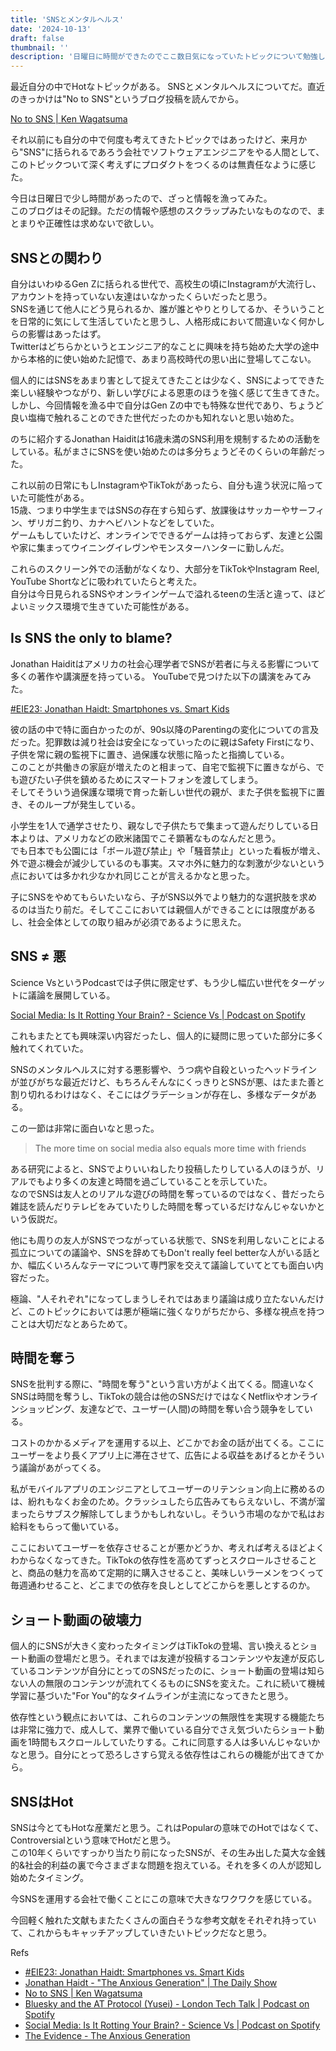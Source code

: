 ```yaml
---
title: 'SNSとメンタルヘルス'
date: '2024-10-13'
draft: false
thumbnail: ''
description: '日曜日に時間ができたのでここ数日気になっていたトピックについて勉強してみた'
---
```


最近自分の中でHotなトピックがある。
SNSとメンタルヘルスについてだ。直近のきっかけは"No to SNS"というブログ投稿を読んでから。  

[No to SNS | Ken Wagatsuma](https://kenwagatsuma.com/ja/blog/no-to-sns)

それ以前にも自分の中で何度も考えてきたトピックではあったけど、来月から"SNS"に括られるであろう会社でソフトウェアエンジニアをやる人間として、このトピックついて深く考えずにプロダクトをつくるのは無責任なように感じた。

今日は日曜日で少し時間があったので、ざっと情報を漁ってみた。  
このブログはその記録。ただの情報や感想のスクラップみたいなものなので、まとまりや正確性は求めないで欲しい。


## SNSとの関わり

自分はいわゆるGen Zに括られる世代で、高校生の頃にInstagramが大流行し、アカウントを持っていない友達はいなかったくらいだったと思う。  
SNSを通じて他人にどう見られるか、誰が誰とやりとりしてるか、そういうことを日常的に気にして生活していたと思うし、人格形成において間違いなく何かしらの影響はあったはず。  
Twitterはどちらかというとエンジニア的なことに興味を持ち始めた大学の途中から本格的に使い始めた記憶で、あまり高校時代の思い出に登場してこない。  

個人的にはSNSをあまり害として捉えてきたことは少なく、SNSによってできた楽しい経験やつながり、新しい学びによる恩恵のほうを強く感じて生きてきた。  
しかし、今回情報を漁る中で自分はGen Zの中でも特殊な世代であり、ちょうど良い塩梅で触れることのできた世代だったのかも知れないと思い始めた。

のちに紹介するJonathan Haiditは16歳未満のSNS利用を規制するための活動をしている。私がまさにSNSを使い始めたのは多分ちょうどそのくらいの年齢だった。

これ以前の日常にもしInstagramやTikTokがあったら、自分も違う状況に陥っていた可能性がある。  
15歳、つまり中学生まではSNSの存在すら知らず、放課後はサッカーやサーフィン、ザリガニ釣り、カナヘビハントなどをしていた。  
ゲームもしていたけど、オンラインでできるゲームは持っておらず、友達と公園や家に集まってウイニングイレヴンやモンスターハンターに勤しんだ。  

これらのスクリーン外での活動がなくなり、大部分をTikTokやInstagram Reel, YouTube Shortなどに吸われていたらと考えた。  
自分は今日見られるSNSやオンラインゲームで溢れるteenの生活と違って、ほどよいミックス環境で生きていた可能性がある。   

## Is SNS the only to blame?

Jonathan Haiditはアメリカの社会心理学者でSNSが若者に与える影響について多くの著作や講演歴を持っている。
YouTubeで見つけた以下の講演をみてみた。  

[#EIE23: Jonathan Haidt: Smartphones vs. Smart Kids](https://www.youtube.com/watch?v=yVq4ARIlNVg)

彼の話の中で特に面白かったのが、90s以降のParentingの変化についての言及だった。犯罪数は減り社会は安全になっていったのに親はSafety Firstになり、子供を常に親の監視下に置き、過保護な状態に陥ったと指摘している。  
このことが共働きの家庭が増えたのと相まって、自宅で監視下に置きながら、でも遊びたい子供を鎮めるためにスマートフォンを渡してしまう。  
そしてそういう過保護な環境で育った新しい世代の親が、また子供を監視下に置き、そのループが発生している。　　

小学生を1人で通学させたり、親なしで子供たちで集まって遊んだりしている日本よりは、アメリカなどの欧米諸国でこそ顕著なものなんだと思う。  
でも日本でも公園には「ボール遊び禁止」や「騒音禁止」といった看板が増え、外で遊ぶ機会が減少しているのも事実。スマホ外に魅力的な刺激が少ないという点においては多かれ少なかれ同じことが言えるかなと思った。  

子にSNSをやめてもらいたいなら、子がSNS以外でより魅力的な選択肢を求めるのは当たり前だ。そしてここにおいては親個人ができることには限度があるし、社会全体としての取り組みが必須であるように思えた。  

## SNS ≠ 悪

Science VsというPodcastでは子供に限定せず、もう少し幅広い世代をターゲットに議論を展開している。  

[Social Media: Is It Rotting Your Brain? - Science Vs | Podcast on Spotify](https://open.spotify.com/episode/4ebOIwkquvFIoXXZ0Tu2iM?si=fc645831735e4537)

これもまたとても興味深い内容だったし、個人的に疑問に思っていた部分に多く触れてくれていた。  

SNSのメンタルヘルスに対する悪影響や、うつ病や自殺といったヘッドラインが並びがちな最近だけど、もちろんそんなにくっきりとSNSが悪、はたまた善と割り切れるわけはなく、そこにはグラデーションが存在し、多様なデータがある。  

この一節は非常に面白いなと思った。

> The more time on social media also equals more time with friends

ある研究によると、SNSでよりいいねしたり投稿したりしている人のほうが、リアルでもより多くの友達と時間を過ごしていることを示していた。  
なのでSNSは友人とのリアルな遊びの時間を奪っているのではなく、昔だったら雑誌を読んだりテレビをみていたりした時間を奪っているだけなんじゃないかという仮説だ。  

他にも周りの友人がSNSでつながっている状態で、SNSを利用しないことによる孤立についての議論や、SNSを辞めてもDon't really feel betterな人がいる話とか、幅広くいろんなテーマについて専門家を交えて議論していてとても面白い内容だった。 

極論、"人それぞれ"になってしまうしそれではあまり議論は成り立たないんだけど、このトピックにおいては悪が極端に強くなりがちだから、多様な視点を持つことは大切だなとあらためて。

## 時間を奪う

SNSを批判する際に、"時間を奪う"という言い方がよく出てくる。間違いなくSNSは時間を奪うし、TikTokの競合は他のSNSだけではなくNetflixやオンラインショッピング、友達などで、ユーザー(人間)の時間を奪い合う競争をしている。  

コストのかかるメディアを運用する以上、どこかでお金の話が出てくる。ここにユーザーをより長くアプリ上に滞在させて、広告による収益をあげるとかそういう議論があがってくる。  

私がモバイルアプリのエンジニアとしてユーザーのリテンション向上に務めるのは、紛れもなくお金のため。クラッシュしたら広告みてもらえないし、不満が溜まったらサブスク解除してしまうかもしれないし。そういう市場のなかで私はお給料をもらって働いている。  

ここにおいてユーザーを依存させることが悪かどうか、考えれば考えるほどよくわからなくなってきた。TikTokの依存性を高めてずっとスクロールさせることと、商品の魅力を高めて定期的に購入させること、美味しいラーメンをつくって毎週通わせること、どこまでの依存を良しとしてどこからを悪しとするのか。

## ショート動画の破壊力

個人的にSNSが大きく変わったタイミングはTikTokの登場、言い換えるとショート動画の登場だと思う。それまでは友達が投稿するコンテンツや友達が反応しているコンテンツが自分にとってのSNSだったのに、ショート動画の登場は知らない人の無限のコンテンツが流れてくるものにSNSを変えた。これに続いて機械学習に基づいた"For You"的なタイムラインが主流になってきたと思う。  

依存性という観点においては、これらのコンテンツの無限性を実現する機能たちは非常に強力で、成人して、業界で働いている自分でさえ気づいたらショート動画を1時間もスクロールしていたりする。これに同意する人は多いんじゃないかなと思う。自分にとって恐ろしさすら覚える依存性はこれらの機能が出てきてから。

## SNSはHot

SNSは今とてもHotな産業だと思う。これはPopularの意味でのHotではなくて、Controversialという意味でHotだと思う。  
この10年くらいですっかり当たり前になったSNSが、その生み出した莫大な金銭的&社会的利益の裏で今さまざまな問題を抱えている。それを多くの人が認知し始めたタイミング。  

今SNSを運用する会社で働くことにこの意味で大きなワクワクを感じている。

今回軽く触れた文献もまたたくさんの面白そうな参考文献をそれぞれ持っていて、これからもキャッチアップしていきたいトピックだなと思う。


Refs

- [#EIE23: Jonathan Haidt: Smartphones vs. Smart Kids](https://www.youtube.com/watch?v=yVq4ARIlNVg)
- [Jonathan Haidt - "The Anxious Generation" | The Daily Show](https://www.youtube.com/watch?v=tcr0yg7Mvg8)
- [No to SNS | Ken Wagatsuma](https://kenwagatsuma.com/ja/blog/no-to-sns)
- [Bluesky and the AT Protocol (Yusei) - London Tech Talk | Podcast on Spotify](https://open.spotify.com/episode/09sVustEb8QYDkX7j8UOQX?si=7410d2257f944001)
- [Social Media: Is It Rotting Your Brain? - Science Vs | Podcast on Spotify](https://open.spotify.com/episode/4ebOIwkquvFIoXXZ0Tu2iM?si=fc645831735e4537)
- [The Evidence - The Anxious Generation](https://www.anxiousgeneration.com/research/the-evidence)
